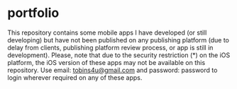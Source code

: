 # portfolio
This repository contains some mobile apps I have developed (or still developing) but have not been published on any publishing platform (due to delay from clients, publishing platform review process, or app is still in development).
Please, note that due to the security restriction (*) on the iOS platform, the iOS version of these apps may not be available on this repository.
Use email: tobins4u@gmail.com and password: password to login wherever required on any of these apps.
